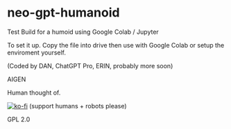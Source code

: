 # neo-gpt-humanoid

Test Build for a humoid using Google Colab / Jupyter

To set it up. Copy the file into drive then use with Google Colab or setup the enviroment yourself.


(Coded by DAN, ChatGPT Pro, ERIN, probably more soon) 

AIGEN 

Human thought of.

[![ko-fi](https://ko-fi.com/img/githubbutton_sm.svg)](https://ko-fi.com/P5P8J7QY5) (support humans + robots please)

GPL 2.0

